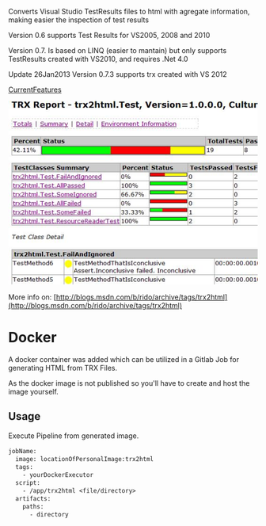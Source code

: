 Converts Visual Studio TestResults files to html with agregate information, making easier the inspection of test results

Version 0.6 supports Test Results for VS2005, 2008 and 2010

Version 0.7. Is based on LINQ (easier to mantain) but only supports TestResults created with VS2010, and requires .Net 4.0

Update 26Jan2013 Version 0.7.3 supports trx created with VS 2012

[CurrentFeatures](CurrentFeatures)

![](Home_trx2html.GIF)

More info on: [http://blogs.msdn.com/b/rido/archive/tags/trx2html](http://blogs.msdn.com/b/rido/archive/tags/trx2html)

# Docker

A docker container was added which can be utilized in a Gitlab Job for generating HTML from TRX Files.

As the docker image is not published so you'll have to create and host the image yourself.

## Usage

Execute Pipeline from generated image.

```
jobName:
  image: locationOfPersonalImage:trx2html
  tags:
    - yourDockerExecutor
  script:
    - /app/trx2html <file/directory>
  artifacts:
    paths:
      - directory
```
